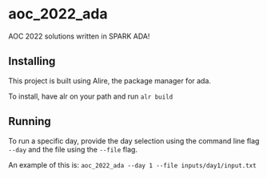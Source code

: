 # aoc_2022_ada
AOC 2022 solutions written in SPARK ADA!

## Installing
This project is built using Alire, the package manager for ada.

To install, have alr on your path and run
`alr build`

## Running
To run a specific day, provide the day selection using the command line flag `--day` and the file using the `--file` flag.

An example of this is:
`aoc_2022_ada --day 1 --file inputs/day1/input.txt`
